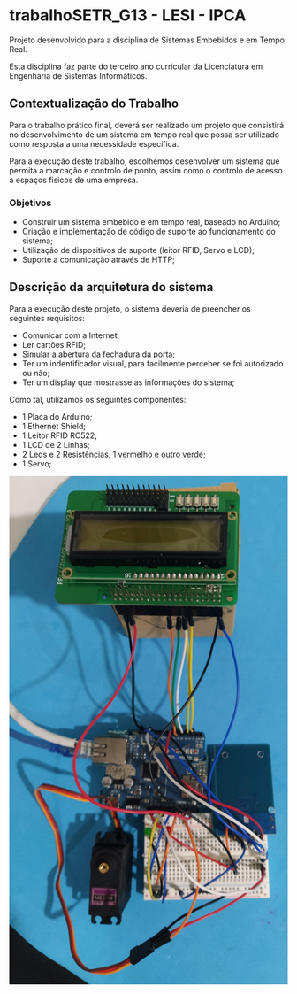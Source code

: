 # trabalhoSETR_G13 - LESI - IPCA

Projeto desenvolvido para a disciplina de Sistemas Embebidos e em Tempo Real.

Esta disciplina faz parte do terceiro ano curricular da Licenciatura em Engenharia de Sistemas Informáticos.

## Contextualização do Trabalho

Para o trabalho prático final, deverá ser realizado um projeto que consistirá no desenvolvimento de um sistema em tempo real que possa ser utilizado como resposta a uma necessidade específica.

Para a execução deste trabalho, escolhemos desenvolver um sistema que permita a marcação e controlo de ponto, assim como o controlo de acesso a espaços fisicos de uma empresa.

### Objetivos

- Construir um sistema embebido e em tempo real, baseado no Arduino;
- Criação e implementação de código de suporte ao funcionamento do sistema;
- Utilização de dispositivos de suporte (leitor RFID, Servo e LCD);
- Suporte a comunicação através de HTTP;

## Descrição da arquitetura do sistema

Para a execução deste projeto, o sistema deveria de preencher os seguintes requisitos:

- Comunicar com a Internet;
- Ler cartões RFID;
- Simular a abertura da fechadura da porta;
- Ter um indentificador visual, para facilmente perceber se foi autorizado ou não;
- Ter um display que mostrasse as informações do sistema;

Como tal, utilizamos os seguintes componentes:

- 1 Placa do Arduino;
- 1 Ethernet Shield;
- 1 Leitor RFID RC522;
- 1 LCD de 2 Linhas;
- 2 Leds e 2 Resistências, 1 vermelho e outro verde;
- 1 Servo;

![Sistema](.github/sistema.jpg)
